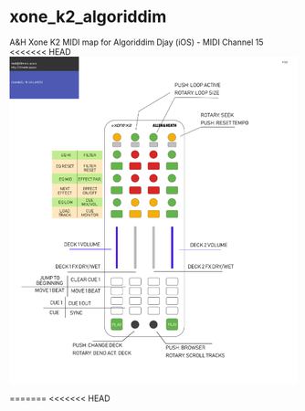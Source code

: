 # xone_k2_algoriddim
A&amp;H Xone K2 MIDI map for Algoriddim Djay (iOS) - MIDI Channel 15
<<<<<<< HEAD
![alt text](xoneK2_AlgoriddimDjay_20180902.png "MIDI map")

=======
<<<<<<< HEAD
